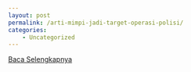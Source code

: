 ```yaml
---
layout: post
permalink: /arti-mimpi-jadi-target-operasi-polisi/
categories:
    - Uncategorized
---
```


[Baca Selengkapnya](/05)